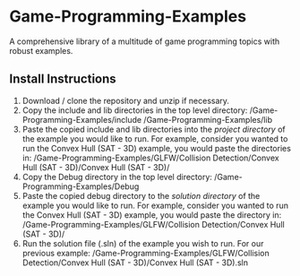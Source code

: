# Game-Programming-Examples
A comprehensive library of a multitude of game programming topics with robust examples.
## Install Instructions
1. Download / clone the repository and unzip if necessary.
2. Copy the include and lib directories in the top level directory:
    /Game-Programming-Examples/include
    /Game-Programming-Examples/lib
3. Paste the copied include and lib directories into the *project directory* of the example you would like to run. For example, consider you wanted to run the Convex Hull (SAT - 3D) example, you would paste the directories in:
    /Game-Programming-Examples/GLFW/Collision Detection/Convex Hull (SAT - 3D)/Convex Hull (SAT - 3D)/
4. Copy the Debug directory in the top level directory:
    /Game-Programming-Examples/Debug
5. Paste the copied debug directory to the *solution directory* of the example you would like to run. For example, consider you wanted to run the Convex Hull (SAT - 3D) example, you would paste the directory in:
    /Game-Programming-Examples/GLFW/Collision Detection/Convex Hull (SAT - 3D)/
6. Run the solution file (.sln) of the example you wish to run. For our previous example:
    /Game-Programming-Examples/GLFW/Collision Detection/Convex Hull (SAT - 3D)/Convex Hull (SAT - 3D).sln
